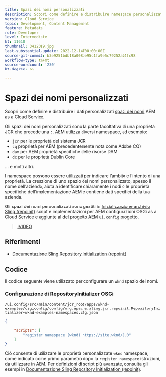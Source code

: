 ```yaml
---
title: Spazi dei nomi personalizzati
description: Scopri come definire e distribuire namespace personalizzati da AEM as a Cloud Service.
version: Cloud Service
topic: Development, Content Management
feature: Metadata
role: Developer
level: Intermediate
kt: 11618
thumbnail: 3412319.jpg
last-substantial-update: 2022-12-14T00:00:00Z
source-git-commit: b3e9251bdb18a008be95c1fa9e5c79252a74fc98
workflow-type: tm+mt
source-wordcount: '230'
ht-degree: 6%

---
```


# Spazi dei nomi personalizzati

Scopri come definire e distribuire i dati personalizzati [spazi dei nomi](https://developer.adobe.com/experience-manager/reference-materials/spec/jcr/1.0/4.5_Namespaces.html) AEM as a Cloud Service.

Gli spazi dei nomi personalizzati sono la parte facoltativa di una proprietà JCR che precede una `:`. AEM utilizza diversi namespace, ad esempio:

+ `jcr` per le proprietà del sistema JCR
+ `cq` proprietà per AEM (precedentemente nota come Adobe CQ)
+ `dam` per AEM proprietà specifiche delle risorse DAM
+ `dc` per le proprietà Dublin Core

... e molti altri.

I namespace possono essere utilizzati per indicare l’ambito e l’intento di una proprietà. La creazione di uno spazio dei nomi personalizzato, spesso il nome dell’azienda, aiuta a identificare chiaramente i nodi o le proprietà specifiche dell’implementazione AEM e contiene dati specifici della tua azienda.

Gli spazi dei nomi personalizzati sono gestiti in [Inizializzazione archivio Sling (repoinit)](https://sling.apache.org/documentation/bundles/repository-initialization.html) script e implementazioni per AEM configurazioni OSGi as a Cloud Service e aggiunte al [del progetto AEM](https://experienceleague.adobe.com/docs/experience-manager-core-components/using/developing/archetype/overview.html?lang=it) `ui.config` progetto.

>[!VIDEO](https://video.tv.adobe.com/v/3412319?quality=12&learn=on)

## Riferimenti

+ [Documentazione Sling Repository Initialization (repoinit)](https://sling.apache.org/documentation/bundles/repository-initialization.html#repoinit-parser-test-scenarios)

## Codice

Il codice seguente viene utilizzato per configurare un `wknd` spazio dei nomi.

### Configurazione di RepositoryInitializer OSGi

`/ui.config/src/main/content/jcr_root/apps/wknd-examples/osgiconfig/config/org.apache.sling.jcr.repoinit.RepositoryInitializer~wknd-examples-namespaces.cfg.json`

```json
{

    "scripts": [
        "register namespace (wknd) https://site.wknd/1.0"
    ]
}
```

Ciò consente di utilizzare le proprietà personalizzate `wknd` namespace, come indicato come primo parametro dopo la `register namespace` istruzioni, da utilizzare in AEM. Per definizioni di script più avanzate, consulta gli esempi in [Documentazione Sling Repository Initialization (repoinit)](https://sling.apache.org/documentation/bundles/repository-initialization.html#repoinit-parser-test-scenarios).
